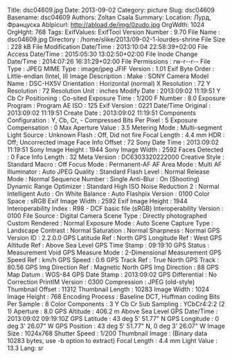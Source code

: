 Title: dsc04609.jpg
Date: 2013-09-02
Category: picture
Slug: dsc04609
Basename: dsc04609
Authors: Zoltan Csala
Summary:
Location: Лурд, Француска
Ablpicurl: http://abload.de/img/0zudo.jpg
OrgWdth: 1024
OrgHght: 768
Tags:
ExifValues: ExifTool Version Number : 9.70
            File Name : dsc04609.jpg
            Directory : /home/slike/2013/09-02-1-lourdes-shrine
            File Size : 228 kB
            File Modification Date/Time : 2013:10:04 22:58:39+02:00
            File Access Date/Time : 2015:05:30 13:02:50+02:00
            File Inode Change Date/Time : 2014:07:26 16:31:29+02:00
            File Permissions : rw-r--r--
            File Type : JPEG
            MIME Type : image/jpeg
            JFIF Version : 1.01
            Exif Byte Order : Little-endian (Intel, II)
            Image Description :
            Make : SONY
            Camera Model Name : DSC-HX5V
            Orientation : Horizontal (normal)
            X Resolution : 72
            Y Resolution : 72
            Resolution Unit : inches
            Modify Date : 2013:09:02 11:19:51
            Y Cb Cr Positioning : Co-sited
            Exposure Time : 1/200
            F Number : 8.0
            Exposure Program : Program AE
            ISO : 125
            Exif Version : 0221
            Date/Time Original : 2013:09:02 11:19:51
            Create Date : 2013:09:02 11:19:51
            Components Configuration : Y, Cb, Cr, -
            Compressed Bits Per Pixel : 5
            Exposure Compensation : 0
            Max Aperture Value : 3.5
            Metering Mode : Multi-segment
            Light Source : Unknown
            Flash : Off, Did not fire
            Focal Length : 4.4 mm
            HDR : Off; Uncorrected image
            Face Info Offset : 72
            Sony Date Time : 2013:09:02 11:19:51
            Sony Image Height : 1944
            Sony Image Width : 2592
            Faces Detected : 0
            Face Info Length : 32
            Meta Version : DC6303320222000
            Creative Style : Standard
            Macro : Off
            Focus Mode : Permanent-AF
            AF Area Mode : Multi
            AF Illuminator : Auto
            JPEG Quality : Standard
            Flash Level : Normal
            Release Mode : Normal
            Sequence Number : Single
            Anti-Blur : On (Shooting)
            Dynamic Range Optimizer : Standard
            High ISO Noise Reduction 2 : Normal
            Intelligent Auto : On
            White Balance : Auto
            Flashpix Version : 0100
            Color Space : sRGB
            Exif Image Width : 2592
            Exif Image Height : 1944
            Interoperability Index : R98 - DCF basic file (sRGB)
            Interoperability Version : 0100
            File Source : Digital Camera
            Scene Type : Directly photographed
            Custom Rendered : Normal
            Exposure Mode : Auto
            Scene Capture Type : Landscape
            Contrast : Normal
            Saturation : Normal
            Sharpness : Normal
            GPS Version ID : 2.2.0.0
            GPS Latitude Ref : North
            GPS Longitude Ref : West
            GPS Altitude Ref : Above Sea Level
            GPS Time Stamp : 09:19:10
            GPS Status : Measurement Void
            GPS Measure Mode : 2-Dimensional Measurement
            GPS Speed Ref : km/h
            GPS Speed : 0.6
            GPS Track Ref : True North
            GPS Track : 80.56
            GPS Img Direction Ref : Magnetic North
            GPS Img Direction : 88
            GPS Map Datum : WGS-84
            GPS Date Stamp : 2013:09:02
            GPS Differential : No Correction
            PrintIM Version : 0300
            Compression : JPEG (old-style)
            Thumbnail Offset : 11312
            Thumbnail Length : 10283
            Image Width : 1024
            Image Height : 768
            Encoding Process : Baseline DCT, Huffman coding
            Bits Per Sample : 8
            Color Components : 3
            Y Cb Cr Sub Sampling : YCbCr4:2:2 (2 1)
            Aperture : 8.0
            GPS Altitude : 406.2 m Above Sea Level
            GPS Date/Time : 2013:09:02 09:19:10Z
            GPS Latitude : 43 deg 5' 51.77" N
            GPS Longitude : 0 deg 3' 26.07" W
            GPS Position : 43 deg 5' 51.77" N, 0 deg 3' 26.07" W
            Image Size : 1024x768
            Shutter Speed : 1/200
            Thumbnail Image : (Binary data 10283 bytes, use -b option to extract)
            Focal Length : 4.4 mm
            Light Value : 13.3
Lang: sr


